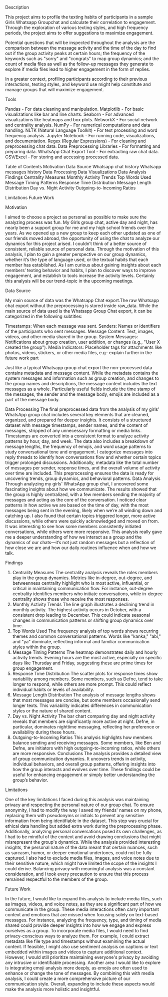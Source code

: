 Description
  
  This project aims to profile the texting habits of participants in a sample Girls Whatsapp Groupchat and calculate their correlation to engagement. Through the exploration of various texting styles, and high frequency periods, the project aims to offer suggestions to maximize engagement.
  
  Potential questions that will be inspected throughout the analysis are the comparison between the message activity and the time of the day to find out if the group activity peaks at certain hours; the frequency of the keywords such as "sorry" and "congrats" to map group dynamics; and the count of media files as well as the follow-up messages they generate to explore if media files lead to higher engagement in the form of replies.
  
  In a greater context, profiling participants according to their previous interactions, texting styles, and keyword use might help constitute and manage groups that will maximize engagement. 

Tools

Pandas - For data cleaning and manipulation.
Matplotlib - For basic visualizations like bar and line charts.
Seaborn - For advanced visualizations like heatmaps and box plots.
NetworkX - For social network and centrality analysis.
NumPy - For numerical computations and data handling.
NLTK (Natural Language Toolkit) - For text processing and word frequency analysis.
Jupyter Notebook - For running code, visualizations, and documentation.
Regex (Regular Expressions) - For cleaning and preprocessing chat data.
Data Preprocessing Libraries - For formatting and preparing data.
WhatsApp Chat Export Tool - For extracting raw chat data.
CSV/Excel - For storing and accessing processed data.

Table of Contents
Motivation
Data Source
Whatsapp chat history
Whatsapp messages history
Data Processing
Data Visualizations
Data Analysis
Findings
Centrality Measures
Monthly Activity Trends
Top Words Used
Message Timing Patterns
Response Time Distribution
Message Length Distribution
Day vs. Night Activity
Outgoing-to-Incoming Ratios


Limitations
Future Work

Motivation

I aimed to choose a project as personal as possible to make sure the analyzing process was fun. My Girls group chat, active day and night, has nearly been a support group for me and my high school friends over the years. As we opened up a new group to keep each other updated as one of our friends moved abroad, the opportunity of using the chat to analyze our dynamics for this project arised. I couldn’t think of a better source of consistent, reliable source of personal data.
Through the motivation of this analysis, I plan to gain a greater perspective on our group dynamics, whether it’s the type of language used, or the textual habits that each member has established. As I am curious about gaining insights about each members’ texting behavior and habits, I plan to discover ways to improve engagement, and establish to tools increase the activity levels. Certainly this analysis will be our trend-topic in the upcoming meetings.

Data Source

My main source of data was the Whatsapp Chat export.The raw Whatsapp chat export without the preprocessing is stored inside raw_data. While the main source of data used is the Whatsapp Group Chat export, it can be categorized in the following subtitles:

Timestamps: When each message was sent.
Senders: Names or identifiers of the participants who sent messages.
Message Content: Text, images, videos, and other media shared in the group.
System Messages: Notifications about group creation, user addition, or changes (e.g., "User X created the group").
Media Indicators: Placeholder tags for attachments like photos, videos, stickers, or other media files, e.g– explain further in the future work part

Just like a typical Whatsapp group chat export the non-processed data contains metadata and message content. While the metadata contains the system messages and information such as group creation, and changes to the group names and descriptions, the message content includes the text messages as a whole. Particularly useful fields include the time stamp of the messages, the sender and the message body, emojis are included as a part of the message body.


Data Processing
The final preprocessed data from the analysis of my girls' WhatsApp group chat includes several key elements that are cleaned, organized, and prepared for deeper insights. It consists of a structured dataset with message timestamps, sender names, and the content of messages, stripped of any unnecessary formatting or media links.
Timestamps are converted into a consistent format to analyze activity patterns by hour, day, and week. The data also includes a breakdown of message lengths, the frequency of emojis, and word usage patterns to study conversational tone and engagement. I categorize messages into reply threads to identify how conversations flow and whether certain topics trigger prolonged discussions. Additionally, metadata like the total number of messages per sender, response times, and the overall volume of activity over time are included. This preprocessing ensures the data is ready for uncovering trends, group dynamics, and behavioral patterns.
Data Analysis
Through analyzing my girls' WhatsApp group chat, I uncovered some fascinating insights about how we communicate. The results showed that the group is highly centralized, with a few members sending the majority of messages and acting as the core of the conversation. I noticed clear patterns in how active we are based on the time of day, with the most messages being sent in the evening, likely when we’re all winding down and catching up.
I also found that certain topics triggered longer, more active discussions, while others were quickly acknowledged and moved on from. It was interesting to see how some members consistently initiated conversations, while others were more responsive. This analysis really gave me a deeper understanding of how we interact as a group and the dynamics of our chats—it’s not just random messages but a reflection of how close we are and how our daily routines influence when and how we talk.


Findings
1. Centrality Measures
The centrality analysis reveals the roles members play in the group dynamics. Metrics like in-degree, out-degree, and betweenness centrality highlight who is most active, influential, or critical in maintaining communication flow. For instance, out-degree centrality identifies members who initiate conversations, while in-degree centrality shows those who receive the most responses.
2. Monthly Activity Trends
The line graph illustrates a declining trend in monthly activity. The highest activity occurs in October, with a consistent drop leading to December. This could indicate seasonal changes in communication patterns or shifting group dynamics over time.
3. Top Words Used
The frequency analysis of top words shows recurring themes and common conversational patterns. Words like "kanka," "abi," and "ya" dominate, reflecting informal and familiar communication styles within the group.
4. Message Timing Patterns
The heatmap demonstrates daily and hourly activity trends. Evening hours are the most active, especially on specific days like Thursday and Friday, suggesting these are prime times for group engagement.
5. Response Time Distribution
The scatter plots for response times show variability among members. Some members, such as Defne, tend to take longer to respond, while others are more prompt. This could reflect individual habits or levels of availability.
6. Message Length Distribution
The analysis of message lengths shows that most messages are concise, but some members occasionally send longer texts. This variability indicates differences in communication styles or the nature of shared content.
7. Day vs. Night Activity
The bar chart comparing day and night activity reveals that members are significantly more active at night. Defne, in particular, dominates nighttime messaging, reflecting her preference or availability during these hours.
8. Outgoing-to-Incoming Ratios
This analysis highlights how members balance sending and receiving messages. Some members, like Ben and Defne, are initiators with high outgoing-to-incoming ratios, while others are more responsive.
Conclusions
The analysis provides a detailed view of group communication dynamics. It uncovers trends in activity, individual behaviors, and overall group patterns, offering insights into how the group interacts and evolves over time. These findings could be useful for enhancing engagement or simply better understanding the group’s behavior.


Limitations

One of the key limitations I faced during this analysis was maintaining privacy and respecting the personal nature of our group chat. To ensure anonymity, I had to modify the way I saved my friends' names on my phone, replacing them with pseudonyms or initials to prevent any sensitive information from being identifiable in the dataset. This step was crucial for ethical data handling but added extra work during the preprocessing phase.
Additionally, analyzing personal conversations posed its own challenges, as I had to be mindful of the context and avoid drawing conclusions that might misrepresent the group's dynamics. While the analysis provided interesting insights, the personal nature of the data meant that certain nuances, such as sarcasm, humor, or deeper emotional undertones, could not be fully captured.
I also had to exclude media files, images, and voice notes due to their sensitive nature, which might have limited the scope of the insights I could derive. Balancing privacy with meaningful analysis was a constant consideration, and I took every precaution to ensure that this process remained respectful to the members of the group.

Future Work

In the future, I would like to expand this analysis to include media files, such as images, videos, and voice notes, as they are a significant part of how we communicate in the group. These media interactions often carry important context and emotions that are missed when focusing solely on text-based messages. For instance, analyzing the frequency, type, and timing of media shared could provide deeper insights into how we engage and express ourselves as a group.
To incorporate media files, I would need to find privacy-conscious ways to analyze them. For example, I could extract metadata like file type and timestamps without examining the actual content. If feasible, I might also use sentiment analysis on captions or text embedded within images and videos to capture additional context. However, I would still prioritize maintaining everyone's privacy by avoiding any intrusive or identifiable processing.
Another area I would like to explore is integrating emoji analysis more deeply, as emojis are often used to enhance or change the tone of messages. By combining this with media analysis, I could create a more comprehensive picture of our communication style. Overall, expanding to include these aspects would make the analysis more holistic and insightful.


